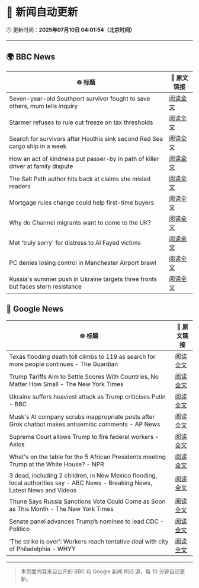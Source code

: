 # 🧠 新闻自动更新

🕒 更新时间：**2025年07月10日 04:01:54（北京时间）**

---

## 🌍 BBC News

| 🌐 标题 | 🔗 原文链接 |
|--------|-------------|
| Seven-year-old Southport survivor fought to save others, mum tells inquiry | [阅读全文](https://www.bbc.com/news/articles/ce83r3jjzjeo) |
| Starmer refuses to rule out freeze on tax thresholds | [阅读全文](https://www.bbc.com/news/articles/cvg1p1pwxn6o) |
| Search for survivors after Houthis sink second Red Sea cargo ship in a week | [阅读全文](https://www.bbc.com/news/articles/c3071vp2d8yo) |
| How an act of kindness put passer-by in path of killer driver at family dispute | [阅读全文](https://www.bbc.com/news/articles/cxr2dqvg4gpo) |
| The Salt Path author hits back at claims she misled readers | [阅读全文](https://www.bbc.com/news/articles/c89eq12qvl5o) |
| Mortgage rules change could help first-time buyers | [阅读全文](https://www.bbc.com/news/articles/cj0mny9pm2do) |
| Why do Channel migrants want to come to the UK? | [阅读全文](https://www.bbc.com/news/articles/cy9xyn30yj0o) |
| Met 'truly sorry' for distress to Al Fayed victims | [阅读全文](https://www.bbc.com/news/articles/c2k19z5z98lo) |
| PC denies losing control in Manchester Airport brawl | [阅读全文](https://www.bbc.com/news/articles/ckg3vzxyyw9o) |
| Russia's summer push in Ukraine targets three fronts but faces stern resistance | [阅读全文](https://www.bbc.com/news/articles/c70rl6lk2yxo) |

## 📰 Google News

| 🌐 标题 | 🔗 原文链接 |
|--------|-------------|
| Texas flooding death toll climbs to 119 as search for more people continues - The Guardian | [阅读全文](https://news.google.com/rss/articles/CBMihgFBVV95cUxNN1dHanlGVUVlNnFzQklxYzhVU0VRd3FXcmhnM2p5RS16ZWVnQzNyekYzQjI1cEw0Rl8wN0MtRXhKTzQ1a1FSS2k2VDBRUGhOaUFFZExOcW9ma0hpOTIyOUdFTkJPQ0paaTlySVkwbGNWLUUydjZMSkFGbDRnMFVMN3Q2dTkyQQ?oc=5) |
| Trump Tariffs Aim to Settle Scores With Countries, No Matter How Small - The New York Times | [阅读全文](https://news.google.com/rss/articles/CBMiiwFBVV95cUxPYndZZ3BxM3hYa1JrUWEwSlFOWThnSmJqczBVazVacXdzMnRpcXV4cTZLWWNrQm1BNjNGQUV6RzlEU1B0MklPbUZob2w4SXFtdDlNOERLSTVwSlFjSlNoVlR4aUZzQkxZMjhXVzJUZTBTWnVaUnl1TzREdlBESlpoRjM1RUd6MHBTaVdV?oc=5) |
| Ukraine suffers heaviest attack as Trump criticises Putin - BBC | [阅读全文](https://news.google.com/rss/articles/CBMiWkFVX3lxTE5SZUJOTkhiNFVuZ1FXNUExeG02ZTVoT1lUa2FQOFNBTXYwX3hubkUyTVJzanpMZUV0Nm5yWUI5VmtMekNTSGJSV255ZThvaUNGdkFQWlNVX3VJd9IBX0FVX3lxTFBTc0FUM20wQUFpM2dYajJpVnVIenhpaDZTNDBSY0d4WEdqTTE0WWR1N2VWNGF3UFdzNktUMTFHamkySUw2SnZEeFA5MlZRVk5BLV9RSXBucjRUV29BWkQw?oc=5) |
| Musk's AI company scrubs inappropriate posts after Grok chatbot makes antisemitic comments - AP News | [阅读全文](https://news.google.com/rss/articles/CBMijgFBVV95cUxQeHVJSUZjUjhhMWl1d3FVdnFhQTd5d3F3OXNud2ZmMnVkd0YwaUw3YndIWjZYd1dXOUp5SXJWdDJCQ1Rua1hFcUZ4YllBYi1GZGRqTzd5MHhyV0ZsQjdQYkFtMVJDTjFhSnZsZmtPQTU4cmZPb25ZcC1pR2FHOC05bHdQY3dzWG52RWtBeTJ3?oc=5) |
| Supreme Court allows Trump to fire federal workers - Axios | [阅读全文](https://news.google.com/rss/articles/CBMifkFVX3lxTE1uMk0yZjZDTzZpTjhBT2dFZHBYaE9oVjhMSGJ1eVh2QUsxOFZaMVdaTnJYS3RyaHJxaTNrQlQxcHpLLUI4ekUtLWlnR2hWSU9iWkh5ejJRMnpPLVlPTGhNeWkyMDVCUkZkaWZmRzV0WEhEZnBRZ2s3ZFVZVVliUQ?oc=5) |
| What's on the table for the 5 African Presidents meeting Trump at the White House? - NPR | [阅读全文](https://news.google.com/rss/articles/CBMinAFBVV95cUxQTWFuMG5Qd3pHZklsb2lrbWl3NHRfLWpUeXlXa1BEMi01YUg1ZmhQekhreGFnZ3BSdzNJQVQxZDNzTjMzbmVpSlYxUXNzQS1EX08wNEw3ZEVlUHY1TmE0eTFHb3hpWnRIUWdYLUsyM01qS3lJREJtbHd2VkpWNjJ1TWhmQmJ0dGVuOWlkemQ1QkpYYXhhbmRfb2w4V3E?oc=5) |
| 3 dead, including 2 children, in New Mexico flooding, local authorities say - ABC News - Breaking News, Latest News and Videos | [阅读全文](https://news.google.com/rss/articles/CBMiiwFBVV95cUxNODVOaU1HWEN6YkkxX3hLSDNlTU9UZktsdUJOWDVyT245a3Y4Q21NUy1USUE5OHNMQjdtX0JvUDBfNE1EU2VfUnhRYlZ2SUtWOVhhcFdJZGhSazl3eU8xa2xSaHBxakxWek1vdVBTTnZwOThvS0trMWZyTkdzdldnUHVQX2ZZOFlGbHZJ0gGQAUFVX3lxTE1zV3B1TDE5RDNZSVMxMEptZTNEVkpyRGE1VmJJbFlKS0tVenVhRVBMRVhwNnJ2WjhEWHJhUWFlQlRST2IzS2Z4dk5XSHM3WVY4QXhmeS1weW1UWVlXcmJVS2ZaWXplWHJvT1hJZ1RmSmxmWlNDazZaamJKb3FnUHZKZUw5TmE4NlhRNWh1NEtyeA?oc=5) |
| Thune Says Russia Sanctions Vote Could Come as Soon as This Month - The New York Times | [阅读全文](https://news.google.com/rss/articles/CBMikAFBVV95cUxQRHVrTFJvby1Bby1BVmczRTVqSGx4S0gxY2pNWEdNXzFaLTdxSDlXLW9aV01aZ0NlMnJNbmZZZV9TcFdWeFlPa2J4b2lBRldjdlNwYzNNamszcnhyUmpVVlFQUXJNMlNqbXdFdGU2MDBqb0U1SnA5WkZvTlI2OVhPWlpCOUdwR1NCWkFNSi1oVU4?oc=5) |
| Senate panel advances Trump’s nominee to lead CDC - Politico | [阅读全文](https://news.google.com/rss/articles/CBMitgFBVV95cUxPSzhrYTBDY0lPRmlRVE5jVDE0S1JMZ3ltQVdMYVdwcHFzeGc4TlNMaFJhSFBkLUhkRWZUenBEemlsLUx4WDJjMWZJTWNQTWlwNXpTX0NwUUlESjZYMlhaVWFSTG0yVGNfY1BYeVZfd2ZpOG5FSzA2WlVtakgzUWpnY1hNNDBvUWNHOF81dER1S1B5Ui1Jb2xuaWNKV0t0LXJhX09zN1FKU3ZuYU1ORDIwX2c2clg5QQ?oc=5) |
| ‘The strike is over’: Workers reach tentative deal with city of Philadelphia - WHYY | [阅读全文](https://news.google.com/rss/articles/CBMif0FVX3lxTE51OW5JQTNXd1luTDQtSUJsMEZGdWhjWUFucjdSenlOSmh3ME9TYW02aUx2MjlXSy1wOXZOdVc5RXZaS1N5YldJT1NFeV9razFxbU1BeEQtR1BxcjBEdTdKXzB0QlhvME9MOTdOdVRYcDJ0eTBaaV9IM1MwTmYwY00?oc=5) |

---
> 本页面内容来自公开的 BBC 和 Google 新闻 RSS 源，每 10 分钟自动更新。